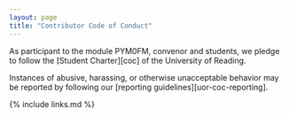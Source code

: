 ```yaml
---
layout: page
title: "Contributor Code of Conduct"
---
```


As participant to the module PYM0FM, convenor and students,
we pledge to follow the [Student Charter][coc] of the University of Reading.

Instances of abusive, harassing, or otherwise unacceptable behavior
may be reported by following our [reporting guidelines][uor-coc-reporting].

{% include links.md %}
